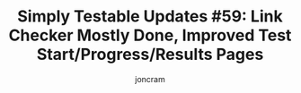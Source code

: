 ---
title: "Simply Testable Updates #59: Link Checker Mostly Done, Improved Test Start/Progress/Results Pages"
author: joncram
newsletter:
    issue_number: 59th
    url: https://us5.campaign-archive1.com/?u=ac75e33d993d2b502e333ddd0&amp;id=668e00e22c
    closing_sentence: Expect the next newsletter a week from now on October 9.
    highlights:
        - Link checker mostly done
        - Improved test start/progress/results pages
---